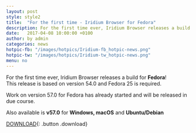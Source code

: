 ```yaml
---
layout: post
style: style2
title:  "For the first time - Iridium Browser for Fedora"
description: For the first time ever, Iridium Browser releases a build for Fedora
date:   2017-04-08 10:00:00 +0100
author:	by admin
categories: news
hotpic-fb: "/images/hotpics/Iridium-fb_hotpic-news.png"
hotpic-tw: "/images/hotpics/Iridium-tw_hotpic-news.png"
menu: no
---
```


For the first time ever, Iridium Browser releases a build for **Fedora**!     
This release is based on version 54.0 and Fedora 25 is required.     
<!--break-->
Work on version 57.0 for Fedora has already started and will be released in due course.      
    
Also available is **v57.0** for **Windows, macOS** and **Ubuntu/Debian** 
 
[DOWNLOAD](/downloads/index.html "Download Iridium Browser"){: .button .download}     
